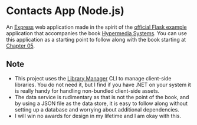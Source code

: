 # Contacts App (Node.js)

An [Express](https://expressjs.com/) web application made in the spirit of the [official Flask example][htmx-proj] application 
that accompanies the book [Hypermedia Systems][htmx-book]. You can use this application as a starting point
to follow along with the book starting at [Chapter 05](https://hypermedia.systems/htmx-in-action/).

## Note

- This project uses the [Library Manager][libman] CLI to manage client-side libraries. You do not need it, 
    but I find if you have .NET on your system it is really handy for handling non-bundled client-side assets.
- The data service is rudimentary as that is not the point of the book, and by using a JSON file
    as the data store, it is easy to follow along without setting up a database and worrying about additional dependencies.
- I will win no awards for design in my lifetime and I am okay with this.


[htmx]: https://htmx.org "High power tools for HTML"
[htmx-book]: https://hypermedia.systems/ "Hypermedia Systems Book"
[flask]: https://flask.palletsprojects.com/ "Flask - A minimal web framework for Python"
[htmx-proj]: https://github.com/bigskysoftware/contact-app "Contact App - official"
[libman]: https://devblogs.microsoft.com/dotnet/library-manager-client-side-content-manager-for-web-apps/ "Client-side content manager for web apps"

